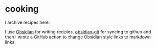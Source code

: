 # cooking
I archive recipes here.

I use [Obsidian](https://obsidian.md/) for writing recipies, [obsidian-git](https://github.com/denolehov/obsidian-git) for syncing to github and then I wrote a GitHub action to change Obsidian style links to markdown links.